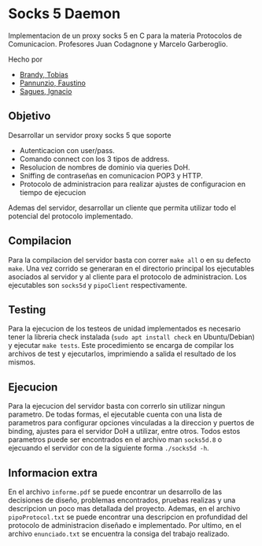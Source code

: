 # Socks 5 Daemon

Implementacion de un proxy socks 5 en C para la materia Protocolos de Comunicacion. Profesores Juan Codagnone y Marcelo Garberoglio. 

Hecho por

- [Brandy, Tobias](https://github.com/tobiasbrandy)
- [Pannunzio, Faustino](https://github.com/Fpannunzio)
- [Sagues, Ignacio](https://github.com/isagues)

## Objetivo

Desarrollar un servidor proxy socks 5 que soporte

- Autenticacion con user/pass.
- Comando connect con los 3 tipos de address.
- Resolucion de nombres de dominio via queries DoH.
- Sniffing de contraseñas en comunicacion POP3 y HTTP.
- Protocolo de administracion para realizar ajustes de configuracion en tiempo de ejecucion

Ademas del servidor, desarrollar un cliente que permita utilizar todo el potencial del protocolo implementado.

## Compilacion

Para la compilacion del servidor basta con correr `make all` o en su defecto `make`. Una vez corrido se generaran en el directorio principal los ejecutables asociados al servidor y al cliente para el protocolo de administracion. Los ejecutables son `socks5d` y `pipoClient` respectivamente.

## Testing

Para la ejecucion de los testeos de unidad implementados es necesario tener la libreria check instalada (`sudo apt install check` en Ubuntu/Debian) y ejecutar `make tests`. Este procedimiento se encarga de compilar los archivos de test y ejecutarlos, imprimiendo a salida el resultado de los mismos.

## Ejecucion

Para la ejecucion del servidor basta con correrlo sin utilizar ningun parametro. De todas formas, el ejecutable cuenta con una lista de parametros para configurar opciones vinculadas a la direccion y puertos de binding, ajustes para el servidor DoH a utilizar, entre otros. Todos estos parametros puede ser encontrados en el archivo man `socks5d.8` o ejecuando el servidor con de la siguiente forma `./socks5d -h`.

## Informacion extra

En el archivo `informe.pdf` se puede encontrar un desarrollo de las decisiones de diseño, problemas encontrados, pruebas realizas y una descripcion un poco mas detallada del proyecto.
Ademas, en el archivo `pipoProtocol.txt` se puede encontrar una descripcion en profundidad del
protocolo de administracion diseñado e implementado. 
Por ultimo, en el archivo `enunciado.txt` se encuentra la consiga del trabajo realizado.
